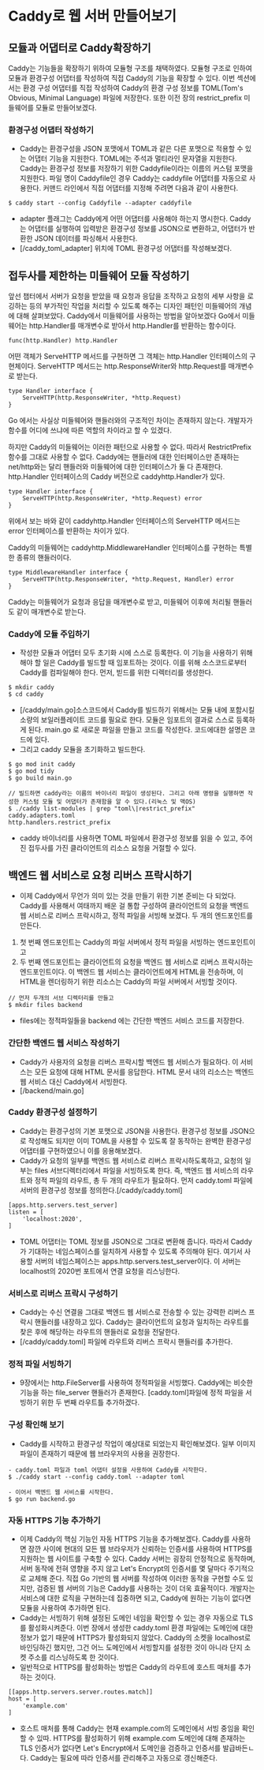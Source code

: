 # Caddy로 웹 서버 만들어보기
## 모듈과 어댑터로 Caddy확장하기
Caddy는 기능들을 확장하기 위하여 모듈형 구조를 채택하였다. 모듈형 구조로 인하여 모듈과 환경구성 어댑터를 작성하여 직접 Caddy의 기능을 확장할 수 있다. 이번 섹션에서는 환경 구성 어댑터를 직접 작성하여 Caddy의 환경 구성 정보를 TOML(Tom's Obvious, Minimal Language) 파일에 저장한다. 또한 이전 장의 restrict_prefix 미들웨어를 모듈로 만들어보겠다.

### 환경구성 어댑터 작성하기
- Caddy는 환경구성을 JSON 포맷에서 TOML과 같은 다른 포맷으로 적용할 수 있는 어댑터 기능을 지원한다. TOML에는 주석과 멀티라인 문자열을 지원한다. Caddy는 환경구성 정보를 저장하기 위한 Caddyfile이라는 이름의 
커스텀 포맷을 지원한다. 파일 명이 Caddyfile인 경우 Caddy는 caddyfile 어댑터를 자동으로 사용한다. 커맨드 라인에서 직접 어댑터를 지정해 주려면 다음과 같이 사용한다.
```
$ caddy start --config Caddyfile --adapter caddyfile
```
- adapter 플래그는 Caddy에게 어떤 어댑터를 사용해야 하는지 명시한다. Caddy는 어댑터를 실행하여 입력받은 환경구성 정보를 JSON으로 변환하고, 어댑터가 반환한 JSON 데이터를 파싱해서 사용한다.
- [/caddy_toml_adapter] 위치에 TOML 환경구성 어댑터를 작성해보겠다.

## 접두사를 제한하는 미들웨어 모듈 작성하기
앞선 챕터에서 서버가 요청을 받았을 때 요청과 응답을 조작하고 요청의 세부 사항을 로깅하는 등의 부가적인 작업을 처리할 수 있도록 해주는 디자인 패턴인 미들웨어의 개념에 대해 살펴보았다. 
Caddy에서 미들웨어를 사용하는 방법을 알아보겠다
Go에서 미들웨어는 http.Handler를 매개변수로 받아서 http.Handler를 반환하는 함수이다.
```
func(http.Handler) http.Handler
```
어떤 객체가 ServeHTTP 메서드를 구현하면 그 객체는 http.Handler 인터페이스의 구현체이다. ServeHTTP 메서드는 http.ResponseWriter와 http.Request를 매개변수로 받는다.
```
type Handler interface {
    ServeHTTP(http.ResponseWriter, *http.Request)
}
```
Go 에서는 사실상 미들웨어와 핸들러와의 구조적인 차이는 존재하지 않는다. 개발자가 함수를 어디에 쓰냐에 따른 역할의 차이라고 할 수 있겠다.

하지만 Caddy의 미들웨어는 이러한 패턴으로 사용할 수 없다. 따라서 RestrictPrefix 함수를 그대로 사용할 수 없다. Caddy에는 핸들러에 대한 인터페이스만 존재하는 net/http와는 달리 
핸들러와 미들웨어에 대한 인터페이스가 둘 다 존재한다. http.Handler 인터페이스의 Caddy 버전으로 caddyhttp.Handler가 있다.
```
type Handler interface {
    ServeHTTP(http.ResponseWriter, *http.Request) error
}
```
위에서 보는 바와 같이 caddyhttp.Handler 인터페이스의 ServeHTTP 메서드는 error 인터페이스를 반환하는 차이가 있다.

Caddy의 미들웨어는 caddyhttp.MiddlewareHandler 인터페이스를 구현하는 특별한 종류의 핸들러이다.
```
type MiddlewareHandler interface {
    ServeHTTP(http.ResponseWriter, *http.Request, Handler) error
}
```
Caddy는 미들웨어가 요청과 응답을 매개변수로 받고, 미들웨어 이후에 처리될 핸들러도 같이 매개변수로 받는다.

### Caddy에 모듈 주입하기
- 작성한 모듈과 어댑터 모두 초기화 시에 스스로 등록한다. 이 기능을 사용하기 위해 해야 할 일은 Caddy를 빌드할 때 임포트하는 것이다. 이를 위해 소스코드로부터 Caddy를 컴파일해야 한다. 먼저, 빋드를 위한 디렉터리를 생성한다.
```
$ mkdir caddy
$ cd caddy
```
- [/caddy/main.go]소스코드에서 Caddy를 빌드하기 위해서는 모듈 내에 포함시킬 소량의 보일러플레이트 코드를 필요로 한다. 모듈은 임포트의 결과로 스스로 등록하게 된다. main.go 로 새로운 파일을 만들고 코드를 작성한다. 코드에대한 설명은 코드에 있다.
- 그리고 caddy 모듈을 초기화하고 빌드한다.
```
$ go mod init caddy
$ go mod tidy
$ go build main.go

// 빌드하면 caddy라는 이름의 바이너리 파일이 생성된다. 그리고 아래 명령을 실행하면 작성한 커스텀 모듈 및 어댑터가 존재함을 알 수 있다.(리눅스 및 맥OS)
$ ./caddy list-modules | grep "toml\|restrict_prefix"
caddy.adapters.toml
http.handlers.restrict_prefix
```
- caddy 바이너리를 사용하면 TOML 파일에서 환경구성 정보를 읽을 수 있고, 주어진 접두사를 가진 클라이언트의 리소스 요청을 거절할 수 있다.

## 백엔드 웹 서비스로 요청 리버스 프락시하기
- 이제 Caddy에서 무언가 의미 있는 것을 만들기 위한 기본 준비는 다 되었다. Caddy를 사용해서 여태까지 배운 걸 통합 구성하여 클라이언트의 요청을 백엔드 웹 서비스로 리버스 프락시하고, 정적 파일을 서빙해 보겠다. 두 개의 엔드포인트를 만든다. 
1. 첫 번째 엔드포인트는 Caddy의 파일 서버에서 정적 파일을 서빙하는 엔드포인트이고 
2. 두 번째 엔드포인트는 클라이언트의 요청을 백엔드 웹 서비스로 리버스 프락시하는 엔드포인트이다. 이 백엔드 웹 서비스는 클라이언트에게 HTML을 전송하며, 이 HTML을 렌더링하기 위한 리소스는 Caddy의 파일 서버에서 서빙할 것이다.
```
// 먼저 두개의 서브 디렉터리를 만들고
$ mkdir files backend
```
- files에는 정적파일들을 backend 에는 간단한 백엔드 서비스 코드를 저장한다.

### 간단한 백엔드 웹 서비스 작성하기
- Caddy가 사용자의 요청을 리버스 프락시할 백엔드 웹 서비스가 필요하다. 이 서비스는 모든 요청에 대해 HTML 문서를 응답한다. HTML 문서 내의 리소스는 백엔드 웹 서비스 대신 Caddy에서 서빙한다.
- [/backend/main.go]

### Caddy 환경구성 설정하기
- Caddy는 환경구성의 기본 포맷으로 JSON을 사용한다. 환경구성 정보를 JSON으로 작성해도 되지만 이미 TOML을 사용할 수 있도록 잘 동작하는 완벽한 환경구성 어댑터를 구현하였으니 이를 응용해보겠다.
- Caddy가 요청의 일부를 백엔드 웹 서비스로 리버스 프락시하도록하고, 요청의 일부는 files 서브디렉터리에서 파일을 서빙하도록 한다. 즉, 백엔드 웹 서비스의 라우트와 정적 파일의 라우트, 총 두 개의 라우트가 필요하다. 먼저 caddy.toml 파일에 서버의 환경구성 정보를 정의한다.[/caddy/caddy.toml]
```
[apps.http.servers.test_server]
listen = [
    'localhost:2020',
]
```
- TOML 어댑터는 TOML 정보를 JSON으로 그대로 변환해 줍니다. 따라서 Caddy가 기대하는 네임스페이스를 일치하게 사용할 수 있도록 주의해야 된다. 여기서 사용할 서버의 네임스페이스는 apps.http.servers.test_server이다. 이 서버는 localhost의 2020번 포트에서 연결 요청을 리스닝한다.

### 서비스로 리버스 프락시 구성하기
- Caddy는 수신 연결을 그대로 백엔드 웹 서비스로 전송할 수 있는 강력한 리버스 프락시 핸들러를 내장하고 있다. Caddy는 클라이언트의 요청과 일치하는 라우트를 찾은 후에 해당하는 라우트의 핸들러로 요청을 전달한다.
- [/caddy/caddy.toml] 파일에 라우트와 리버스 프락시 핸들러를 추가한다.

### 정적 파일 서빙하기
- 9장에서는 http.FileServer를 사용하여 정적파일을 서빙했다. Caddy에는 비슷한 기능을 하는 file_server 핸들러가 존재한다. [caddy.toml]파일에 정적 파일을 서빙하기 위한 두 번째 라우트틀 추가하겠다.


### 구성 확인해 보기
- Caddy를 시작하고 환경구성 작업이 예상대로 되었는지 확인해보겠다. 일부 이미지 파일이 존재하기 때문에 웹 브라우저의 사용을 권장한다.


```
- caddy.toml 파일과 toml 어댑터 설정을 사용하여 Caddy를 시작한다.
$ ./caddy start --config caddy.toml --adapter toml

- 이어서 백엔드 웹 서비스를 시작한다.
$ go run backend.go
```

### 자동 HTTPS 기능 추가하기
- 이제 Caddy의 핵심 기능인 자동 HTTPS 기능을 추가해보겠다. Caddy를 사용하면 잠깐 사이에 현대의 모든 웹 브라우저가 신뢰하는 인증서를 사용하여 HTTPS를 지원하는 웹 사이트를 구축할 수 있다. Caddy 서버는 굉장히 안정적으로 동작하며, 서버 동작에 전혀 영향을 주지 않고 Let's Encrypt의 인증서를 몇 달마다 주기적으로 교체해 준다. 직접 Go 기반의 웹 서버를 작성하여 이러한 동작을 구현할 수도 있지만, 검증된 웹 서버의 기능은 Caddy를 사용하는 것이 더욱 효율적이다. 개발자는 서비스에 대한 로직을 구현하는데 집중하면 되고, Caddy에 원하는 기능이 없다면 모듈을 사용하여 추가하면 된다.
- Caddy는 서빙하기 위해 설정된 도메인 네임을 확인할 수 있는 경우 자동으로 TLS를 활성화시켜준다. 이번 장에서 생성한 caddy.toml 환경 파일에는 도메인에 대한 정보가 없기 때문에 HTTPS가 활성화되지 않았다. Caddy의 소켓을 localhost로 바인딩하긴 했지만, 그건 어느 도메인에서 서빙할지를 설정한 것이 아니라 단지 소켓 주소를 리스닝하도록 한 것이다.
- 일반적으로 HTTPS를 활성화하는 방법은 Caddy의 라우트에 호스트 매처를 추가하는 것이다.
```
[[apps.http.servers.server.routes.match]]
host = [
    'example.com'
]
```
- 호스트 매처를 통해 Caddy는 현재 example.com의 도메인에서 서빙 중임을 확인할 수 있따. HTTPS를 활성화하기 위해 example.com 도메인에 대해 존재하는 TLS 인증서가 없다면 Let's Encrypt에서 도메인을 검증하고 인증서를 발급바든ㄴ다. Caddy는 필요에 따라 인증서를 관리해주고 자동으로 갱신해준다.
